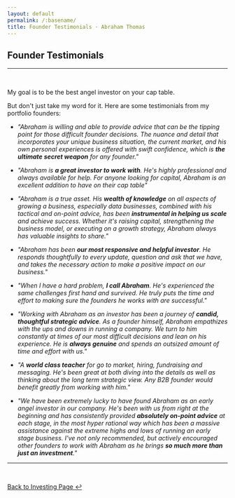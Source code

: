 ```yaml
---
layout: default
permalink: /:basename/
title: Founder Testimonials · Abraham Thomas
---
```


## Founder Testimonials

----

<br/> 

My goal is to be the best angel investor on your cap table.  

But don't just take my word for it.  Here are some testimonials from my portfolio founders:

* *"Abraham is willing and able to provide advice that can be the tipping point for those difficult founder decisions. The nuance and detail that incorporates your unique business situation, the current market, and his own personal experiences is offered with swift confidence, which is **the ultimate secret weapon** for any founder."*

* *"Abraham is **a great investor to work with**. He's highly professional and always available for help. For anyone looking for capital, Abraham is an excellent addition to have on their cap table"*

* *"Abraham is a true asset. His **wealth of knowledge** on all aspects of growing a business, especially data businesses, combined with his tactical and on-point advice, has been **instrumental in helping us scale** and achieve success. Whether it's raising capital, strengthening the business model, or executing on a growth strategy, Abraham always has valuable insights to share."*

* *"Abraham has been **our most responsive and helpful investor**. He responds thoughtfully to every update, question and ask that we have, and takes the necessary action to make a positive impact on our business."*

* *"When I have a hard problem, **I call Abraham**. He's experienced the same challenges first hand and survived. He truly puts the time and effort to making sure the founders he works with are successful."*

* *"Working with Abraham as an investor has been a journey of **candid, thoughtful strategic advice**. As a founder himself, Abraham empathizes with the ups and downs in running a company.  We turn to him constantly at times of our most difficult decisions and lean on his experience.  He is **always genuine** and spends an outsized amount of time and effort with us."*

* *"A **world class teacher** for go to market, hiring, fundraising and messaging. He's been great at both diving into the details as well as thinking about the long term strategic view. Any B2B founder would benefit greatly from working with him."*

* *"We have been extremely lucky to have found Abraham as an early angel investor in our company. He's been with us from right at the beginning and has consistently provided **absolutely on-point advice** at each stage, in the most hyper rational way which has been a massive assistance against the extreme highs and lows of running an early stage business. I've not only recommended, but actively encouraged other founders to work with Abraham as he brings **so much more than just an investment**."*


----

<br/>

[Back to Investing Page ↩](/investing)


<!--

### Ways I Help

🤝 **Networks:** I can help with introductions and references for potential customers, partners, job candidates, expert operators, and down-stream investors including warm intros to many well-known VC firms.

🧠 **Knowledge:** There are a few topics that I have specific deep expertise in: data & API business models; data science & data engineering; capital markets & B2B fintech; starting & scaling network-effects businesses; and building successful data-centric organizations.

🔧 **Execution:** I can help tactically on almost all operational aspects of early-stage startups: product & engineering; sales & marketing; culture & team-building; go-to-market strategy; narrative creation & positioning; and fund-raising.



<br/>

----

<br/>

-->

